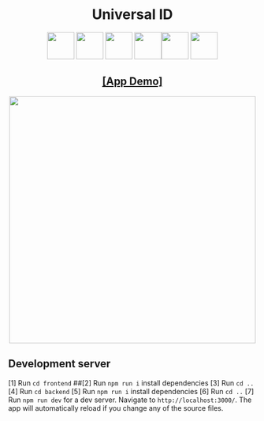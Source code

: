 <h1 align="center">
 Universal ID</h1>

<div align="center"> <img height="55" src="https://expressjs.com/images/express-facebook-share.png"/> <img width="55" src="https://raw.githubusercontent.com/gilbarbara/logos/master/logos/bootstrap.svg"/> <img width="55" src="https://seeklogo.com/images/N/nodejs-logo-FBE122E377-seeklogo.com.png"/> <img width="55" src="https://cdn4.iconfinder.com/data/icons/logos-3/600/React.js_logo-512.png"/><img width="55" src="https://raw.githubusercontent.com/gilbarbara/logos/master/logos/javascript.svg"/>
<img width="55" src="https://upload.wikimedia.org/wikipedia/labs/8/8e/Mysql_logo.png"/></div>

<h2 align="center">
  <a href="https://streamable.com/h25za5#">[App Demo]</a>
</h2>

<div align="center"> <img height="500" src="https://i.ibb.co/HgXz3Nx/Screenshot-25.png"/></div>

## Development server
[1] Run `cd frontend` 
##[2] Run `npm run i` install dependencies
[3] Run `cd ..` 
[4] Run `cd backend` 
[5] Run `npm run i` install dependencies
[6] Run `cd ..` 
[7] Run `npm run dev` for a dev server. Navigate to `http://localhost:3000/`. The app will automatically reload if you change any of the source files.
